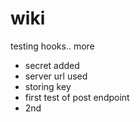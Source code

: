 # wiki
testing hooks..
more
 * secret added
 * server url used
 * storing key
 * first test of post endpoint
 * 2nd
